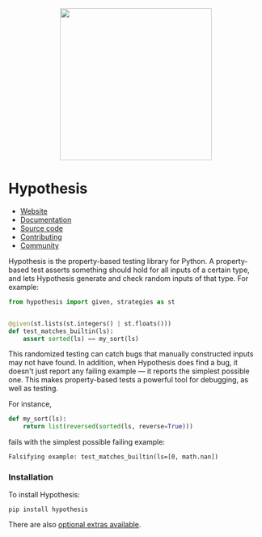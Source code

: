 <div align="center">
  <img src="./brand/dragonfly-rainbow.svg" width="300">
</div>

# Hypothesis

* [Website](https://hypothesis.works/)
* [Documentation](https://hypothesis.readthedocs.io/en/latest/)
* [Source code](https://github.com/hypothesisWorks/hypothesis/)
* [Contributing](https://github.com/HypothesisWorks/hypothesis/blob/master/CONTRIBUTING.rst)
* [Community](https://hypothesis.readthedocs.io/en/latest/community.html)

Hypothesis is the property-based testing library for Python. A property-based test asserts something should hold for all inputs of a certain type, and lets Hypothesis generate and check random inputs of that type. For example:

```python
from hypothesis import given, strategies as st


@given(st.lists(st.integers() | st.floats()))
def test_matches_builtin(ls):
    assert sorted(ls) == my_sort(ls)
```

This randomized testing can catch bugs that manually constructed inputs may not have found. In addition, when Hypothesis does find a bug, it doesn't just report any failing example — it reports the simplest possible one. This makes property-based tests a powerful tool for debugging, as well as testing.

For instance,

```python
def my_sort(ls):
    return list(reversed(sorted(ls, reverse=True)))
```

fails with the simplest possible failing example:

```
Falsifying example: test_matches_builtin(ls=[0, math.nan])
```

### Installation

To install Hypothesis:

```
pip install hypothesis
```

There are also [optional extras available](https://hypothesis.readthedocs.io/en/latest/packaging.html#other-python-libraries).
